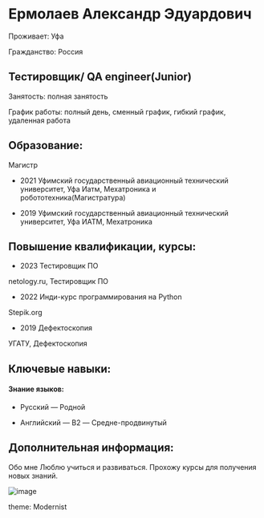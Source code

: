 # Ермолаев Александр Эдуардович

Проживает: Уфа

Гражданство: Россия

## Тестировщик/ QA engineer(Junior)


Занятость: полная занятость

График работы: полный день, сменный график, гибкий график, удаленная работа

## Образование:
Магистр

* 2021	Уфимский государственный авиационный технический университет, Уфа
Иатм, Мехатроника и робототехника(Магистратура)

* 2019	Уфимский государственный авиационный технический университет, Уфа
ИАТМ, Мехатроника

## Повышение квалификации, курсы:

* 2023	Тестировщик ПО

netology.ru, Тестировщик ПО

* 2022	Инди-курс программирования на Python 

Stepik.org

* 2019	Дефектоскопия

УГАТУ, Дефектоскопия

## Ключевые навыки:

#### Знание языков:

* Русский — Родной

* Английский — B2 — Средне-продвинутый

## Дополнительная информация:

Обо мне	Люблю учиться и развиваться. Прохожу курсы для получения новых знаний.

![image](https://img2.freepng.ru/20180710/zp/kisspng-emoji-peace-symbols-text-messaging-iphone-emoji-peace-5b44f12ec9a7d4.160943241531244846826.jpg)

theme: Modernist
